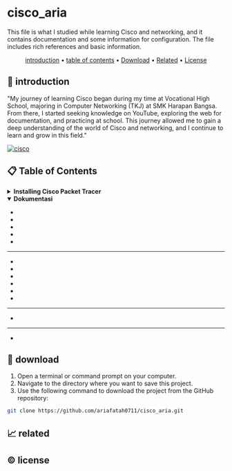 # cisco_aria

This file is what I studied while learning Cisco and networking, and it contains documentation and some information for configuration. The file includes rich references and basic information.

<p align="center">
  <a href="#introduction">introduction</a> •
  <a href="#table-of-contents">table of contents</a> •
  <a href="#download">Download</a> •
  <a href="#related">Related</a> •
  <a href="#license">License</a>
</p>

<p id="introduction"></p>

## 🚀 introduction
"My journey of learning Cisco began during my time at Vocational High School, majoring in Computer Networking (TKJ) at SMK Harapan Bangsa. From there, I started seeking knowledge on YouTube, exploring the web for documentation, and practicing at school. This journey allowed me to gain a deep understanding of the world of Cisco and networking, and I continue to learn and grow in this field."

<p align="left"> <a href="#">
  <img alt="cisco" src="https://img.shields.io/badge/-Cisco-1BA0D7?style=flat-square&logo=cisco&logoColor=white" />
  </a>
</p>

<p id="table-of-contents"></p>

## 📋 Table of Contents
<details>
  <summary><b>Installing Cisco Packet Tracer</b></summary>

  1. **Download Cisco Packet Tracer**
    - Go to the [Cisco Networking Academy](https://www.netacad.com/) website.
    - Log in or create an account if you don't have one.
    - Once logged in, navigate to the Cisco Packet Tracer download page.
    - Download the appropriate version of Cisco Packet Tracer for your operating system (Linux, Windows, or macOS).
  2. **Install Cisco Packet Tracer**
    - Double-click the downloaded Cisco Packet Tracer installer (exe) file.
    - Follow the installation wizard, accepting the license agreement and specifying the installation location.
    - Click "Install" to begin the installation process.
  3. **Launch Cisco Packet Tracer**
    - Launch Cisco Packet Tracer from your applications menu
</details>

<details open>
  <summary><b>Dokumentasi</b></summary>

  - <a href="./cisco 01/README/01 - pengenalan cisco.md"></a>
  - <a href="./cisco 01/README/02 - configuration terminal.md"></a>
  - <a href="./cisco 01/README/03 - interface mode.md"></a>
  - <a href="./cisco 01/README/04 - static routing.md"></a>
  - <a href="./cisco 01/README/05 - dynamic routing.md"></a>
  ---
  - <a href="./cisco 02/README/01 - pengenalan vlan.md"></a>
  - <a href="./cisco 02/README/02 - privat IPv4.md"></a>
  - <a href="./cisco 02/README/03 - vlan with server.md"></a>
  - <a href="./cisco 02/README/04 - vtp vlan.md"></a>
  - <a href="./cisco 02/README/05 - ether chanel - LACP & PAGP.md"></a>
  - <a href="./cisco 02/README/06 - ether chanel - 3 switch.md"></a>
  ---
  - <a href="./cisco 03/README/01 - voip phone.md"></a>
  ---
  - <a href="./winbox/01 - konfigurasi dasar mikrotik.md"></a>
</details>

<p id="download"></p>

## 🔨 download

1. Open a terminal or command prompt on your computer.
2. Navigate to the directory where you want to save this project.
3. Use the following command to download the project from the GitHub repository:
```sh
git clone https://github.com/ariafatah0711/cisco_aria.git
```

<p id="related"></p>

## 📈 related

<p id="license"></p>

## ©️ license
